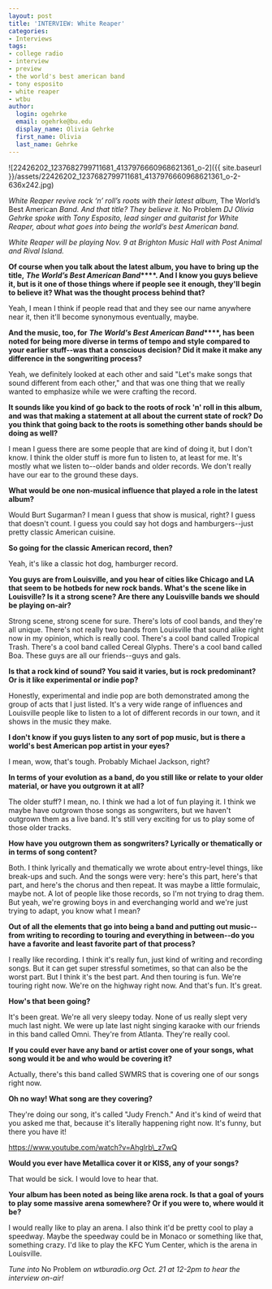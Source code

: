 ```yaml
---
layout: post
title: 'INTERVIEW: White Reaper'
categories:
- Interviews
tags:
- college radio
- interview
- preview
- the world's best american band
- tony esposito
- white reaper
- wtbu
author:
  login: ogehrke
  email: ogehrke@bu.edu
  display_name: Olivia Gehrke
  first_name: Olivia
  last_name: Gehrke
---
```

![22426202_1237682799711681_4137976660968621361_o-2]({{ site.baseurl }}/assets/22426202_1237682799711681_4137976660968621361_o-2-636x242.jpg)

_White Reaper revive rock ‘n’ roll’s roots with their latest album,_ The World’s Best American _Band. And that title? They believe it._ No Problem _DJ Olivia Gehrke spoke with Tony Esposito, lead singer and guitarist for White Reaper, about what goes into being the world’s best American band._

_White Reaper will be playing Nov. 9 at Brighton Music Hall with Post Animal and Rival Island._

**Of course when you talk about the latest album, you have to bring up the title,** **_The World’s Best American Band_****. And I know you guys believe it, but is it one of those things where if people see it enough, they'll begin to believe it? What was the thought process behind that?**

Yeah, I mean I think if people read that and they see our name anywhere near it, then it'll become synonymous eventually, maybe.

**And the music, too, for** **_The World's Best American Band_****, has been noted for being more diverse in terms of tempo and style compared to your earlier stuff--was that a conscious decision? Did it make it make any difference in the songwriting process?**

Yeah, we definitely looked at each other and said "Let's make songs that sound different from each other," and that was one thing that we really wanted to emphasize while we were crafting the record.

**It sounds like you kind of go back to the roots of rock 'n' roll in this album, and was that making a statement at all about the current state of rock? Do you think that going back to the roots is something other bands should be doing as well?**

I mean I guess there are some people that are kind of doing it, but I don't know. I think the older stuff is more fun to listen to, at least for me. It's mostly what we listen to--older bands and older records. We don't really have our ear to the ground these days.

**What would be one non-musical influence that played a role in the latest album?**

Would Burt Sugarman? I mean I guess that show is musical, right? I guess that doesn't count. I guess you could say hot dogs and hamburgers--just pretty classic American cuisine.

**So going for the classic American record, then?**

Yeah, it's like a classic hot dog, hamburger record.

**You guys are from Louisville, and you hear of cities like Chicago and LA that seem to be hotbeds for new rock bands. What's the scene like in Louisville? Is it a strong scene? Are there any Louisville bands we should be playing on-air?**

Strong scene, strong scene for sure. There's lots of cool bands, and they're all unique. There's not really two bands from Louisville that sound alike right now in my opinion, which is really cool. There's a cool band called Tropical Trash. There's a cool band called Cereal Glyphs. There's a cool band called Boa. These guys are all our friends--guys and gals.

**Is that a rock kind of sound? You said it varies, but is rock predominant? Or is it like experimental or indie pop?**

Honestly, experimental and indie pop are both demonstrated among the group of acts that I just listed. It's a very wide range of influences and Louisville people like to listen to a lot of different records in our town, and it shows in the music they make.

**I don't know if you guys listen to any sort of pop music, but is there a world's best American pop artist in your eyes?**

I mean, wow, that's tough. Probably Michael Jackson, right?

**In terms of your evolution as a band, do you still like or relate to your older material, or have you outgrown it at all?**

The older stuff? I mean, no. I think we had a lot of fun playing it. I think we maybe have outgrown those songs as songwriters, but we haven't outgrown them as a live band. It's still very exciting for us to play some of those older tracks.

**How have you outgrown them as songwriters? Lyrically or thematically or in terms of song content?**

Both. I think lyrically and thematically we wrote about entry-level things, like break-ups and such. And the songs were very: here's this part, here's that part, and here's the chorus and then repeat. It was maybe a little formulaic, maybe not. A lot of people like those records, so I'm not trying to drag them. But yeah, we're growing boys in and everchanging world and we're just trying to adapt, you know what I mean?

**Out of all the elements that go into being a band and putting out music--from writing to recording to touring and everything in between--do you have a favorite and least favorite part of that process?**

I really like recording. I think it's really fun, just kind of writing and recording songs. But it can get super stressful sometimes, so that can also be the worst part. But I think it's the best part. And then touring is fun. We're touring right now. We're on the highway right now. And that's fun. It's great.

**How's that been going?**

It's been great. We're all very sleepy today. None of us really slept very much last night. We were up late last night singing karaoke with our friends in this band called Omni. They're from Atlanta. They're really cool.

**If you could ever have any band or artist cover one of your songs, what song would it be and who would be covering it?**

Actually, there's this band called SWMRS that is covering one of our songs right now.

**Oh no way! What song are they covering?**

They're doing our song, it's called "Judy French." And it's kind of weird that you asked me that, because it's literally happening right now. It's funny, but there you have it!

https://www.youtube.com/watch?v=Ahglrb\_z7wQ

**Would you ever have Metallica cover it or KISS, any of your songs?**

That would be sick. I would love to hear that.

**Your album has been noted as being like arena rock. Is that a goal of yours to play some massive arena somewhere? Or if you were to, where would it be?**

I would really like to play an arena. I also think it'd be pretty cool to play a speedway. Maybe the speedway could be in Monaco or something like that, something crazy. I'd like to play the KFC Yum Center, which is the arena in Louisville.

_Tune into_ No Problem _on wtburadio.org Oct. 21 at 12-2pm to hear the interview on-air!_